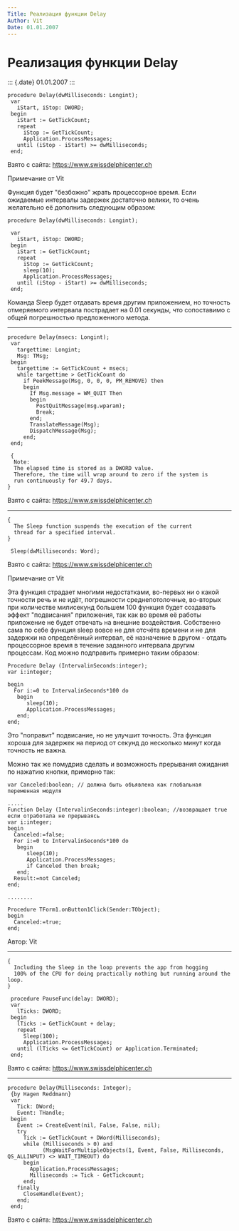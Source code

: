 ```yaml
---
Title: Реализация функции Delay
Author: Vit
Date: 01.01.2007
---
```



Реализация функции Delay
========================

::: {.date}
01.01.2007
:::

    procedure Delay(dwMilliseconds: Longint);
     var
       iStart, iStop: DWORD;
     begin
       iStart := GetTickCount;
       repeat
         iStop := GetTickCount;
         Application.ProcessMessages;
       until (iStop - iStart) >= dwMilliseconds;
     end;

Взято с сайта: <https://www.swissdelphicenter.ch>

Примечание от Vit

Функция будет \"безбожно\" жрать процессорное время. Если ожидаемые
интервалы  задержек достаточно велики, то очень желательно её дополнить
следующим образом:

    procedure Delay(dwMilliseconds: Longint);

     var
       iStart, iStop: DWORD;
     begin
       iStart := GetTickCount;
       repeat
         iStop := GetTickCount;
         sleep(10);
         Application.ProcessMessages;
       until (iStop - iStart) >= dwMilliseconds;
     end;

Команда Sleep будет отдавать время другим приложением, но точность
отмеряемого интервала пострадает на 0.01 секунды, что сопоставимо с
общей погрешностью предложенного метода.

------------------------------------------------------------------------

    procedure Delay(msecs: Longint);
     var
       targettime: Longint;
       Msg: TMsg;
     begin
       targettime := GetTickCount + msecs;
       while targettime > GetTickCount do
         if PeekMessage(Msg, 0, 0, 0, PM_REMOVE) then
         begin
           If Msg.message = WM_QUIT Then
           begin
             PostQuitMessage(msg.wparam);
             Break;
           end;
           TranslateMessage(Msg);
           DispatchMessage(Msg);
         end;
     end;
     
     { 
      Note: 
      The elapsed time is stored as a DWORD value. 
      Therefore, the time will wrap around to zero if the system is 
      run continuously for 49.7 days. 
    }

Взято с сайта: <https://www.swissdelphicenter.ch>

------------------------------------------------------------------------

    { 
      The Sleep function suspends the execution of the current 
      thread for a specified interval. 
    }
     
     Sleep(dwMilliseconds: Word);
     

Взято с сайта: <https://www.swissdelphicenter.ch>

Примечание от Vit

Эта функция страдает многими недостатками, во-первых ни о какой точности
речь и не идёт, погрешности среднепотолочные, во-вторых при количестве
милисекунд большем 100 функция будет создавать эффект \"подвисания\"
приложения, так как во время её работы приложение не будет отвечать на
внешние воздействия. Собственно сама по себе функция sleep вовсе не для
отсчёта времени и не для задержки на определённый интервал, её
назначение в другом - отдать процессорное время в течение заданного
интервала другим процессам. Код можно подправить примерно таким образом:

    Procedure Delay (IntervalinSeconds:integer);
    var i:integer;

    begin
      For i:=0 to IntervalinSeconds*100 do
       begin
          sleep(10);
          Application.ProcessMessages;      
       end;
    end;

Это \"поправит\" подвисание, но не улучшит точность. Эта функция хороша
для задержек на период от секунд до несколько минут когда точность не
важна.

Можно так же помудрив сделать и возможность прерывания ожидания по
нажатию кнопки, примерно так:

    var Canceled:boolean; // должна быть объявлена как глобальная переменная модуля
     
    .....
    Function Delay (IntervalinSeconds:integer):boolean; //возвращает true если отработала не прерываясь
    var i:integer;
    begin
      Canceled:=false; 
      For i:=0 to IntervalinSeconds*100 do
       begin
          sleep(10);
          Application.ProcessMessages;      
          if Canceled then break;
       end;
      Result:=not Canceled;
    end;
     
    ........
     
    Procedure TForm1.onButton1Click(Sender:TObject);
    begin
      Canceled:=true;
    end;

Автор: Vit

------------------------------------------------------------------------

    { 
      Including the Sleep in the loop prevents the app from hogging 
      100% of the CPU for doing practically nothing but running around the loop. 
    }
     
     procedure PauseFunc(delay: DWORD);
     var
       lTicks: DWORD;
     begin
       lTicks := GetTickCount + delay;
       repeat
         Sleep(100);
         Application.ProcessMessages;
       until (lTicks <= GetTickCount) or Application.Terminated;
     end;
     
     

Взято с сайта: <https://www.swissdelphicenter.ch>

------------------------------------------------------------------------

    procedure Delay(Milliseconds: Integer);
     {by Hagen Reddmann}
     var
       Tick: DWord;
       Event: THandle;
     begin
       Event := CreateEvent(nil, False, False, nil);
       try
         Tick := GetTickCount + DWord(Milliseconds);
         while (Milliseconds > 0) and
               (MsgWaitForMultipleObjects(1, Event, False, Milliseconds, QS_ALLINPUT) <> WAIT_TIMEOUT) do
         begin
           Application.ProcessMessages;
           Milliseconds := Tick - GetTickcount;
         end;
       finally
         CloseHandle(Event);
       end;
     end;
     

Взято с сайта: <https://www.swissdelphicenter.ch>
